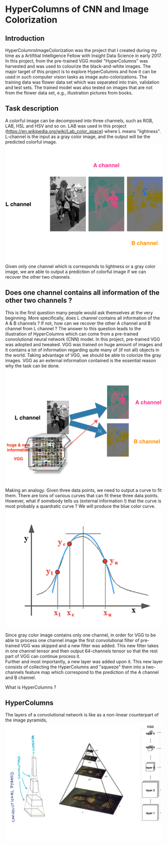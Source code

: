 

# HyperColumns of CNN and Image Colorization

## Introduction
HyperColumnsImageColorization was the project that I created during my time as a Artifitial Intelligence Fellow with Insight Data Science in early 2017. In this project, from the pre-trained VGG model "HyperColumns" was harvested and was used to colourize the black-and-white images.
The major target of this project is to explore HyperColumns and how it can be used in such computer vision tasks as image auto-colorizations. The training data was flower data set which was separated into train, validation and test sets. The trained model was also tested on images that are not from the flower data set, e.g., illustration pictures from books.

## Task description
A colorful image can be decomposed into three channels, such as RGB, LAB, HSL and HSV and so on.  LAB was used in this project (https://en.wikipedia.org/wiki/Lab_color_space) where L means "lightness". L-channel is the input as a gray color image, and the output will be the predicted colorful image.
![](pics/2.jpg)
Given only one channel which is corresponds to lightness or a gray color image, we are able to output a prediction of colorful image if we can recover the other two channels.


## Does one channel contains all information of the other two channels ?
This is the first question many people would ask themselves at the very beginning. More specifically, does L channel contains all information of the A & B channels ? If not, how can we recover the other A channel  and B channel from L channel ?
The answer to this question leads to the illustration of HyperColumns which can come from a pre-trained convolutional neural network (CNN) model. In this project, pre-trained VGG was adopted and tweaked. VGG was trained on huge amount of images and it contains a lot of information regarding quite many of (if not all) objects in the world. Taking advantage of VGG, we should be able to colorize the gray images. VGG as an external information contained is the essential reason why the task can be done.
![](3.jpg)
Making an analogy. Given three data points, we need to output a curve to fit them. There are tons of various curves that can fit these three data points. However, what if somebody tells us (external information !) that the curve is most probably a quardratic curve ? We will produce the blue color curve.
![](4.jpg)

Since gray color image contains only one channel, in order for VGG to be able to process one channel image the first convolutional filter of pre-trained VGG was skipped and a new filter was added. This new filter takes in one channel tensor and then output 64-channels tensor so that the rest part of VGG can continue process it.  
Further and most importantly, a new layer was added upon it. This new layer consists of collecting the HyperColumns and "squeeze" them into a two-channels feature map which correspond to the prediction of the A channel and B channel.


What is HyperColumns ?
## HyperColumns
The layers of a convolutional network is like as a non-linear counterpart of the image pyramids, 
![](5.jpg)

